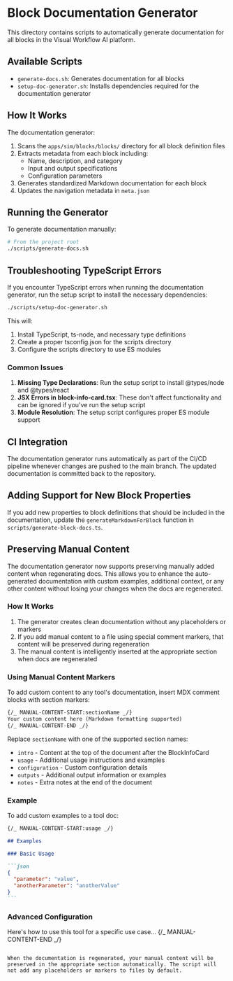 # Block Documentation Generator

This directory contains scripts to automatically generate documentation for all blocks in the Visual Workflow AI platform.

## Available Scripts

- `generate-docs.sh`: Generates documentation for all blocks
- `setup-doc-generator.sh`: Installs dependencies required for the documentation generator

## How It Works

The documentation generator:

1. Scans the `apps/sim/blocks/blocks/` directory for all block definition files
2. Extracts metadata from each block including:
   - Name, description, and category
   - Input and output specifications
   - Configuration parameters
3. Generates standardized Markdown documentation for each block
4. Updates the navigation metadata in `meta.json`

## Running the Generator

To generate documentation manually:

```bash
# From the project root
./scripts/generate-docs.sh
```

## Troubleshooting TypeScript Errors

If you encounter TypeScript errors when running the documentation generator, run the setup script to install the necessary dependencies:

```bash
./scripts/setup-doc-generator.sh
```

This will:

1. Install TypeScript, ts-node, and necessary type definitions
2. Create a proper tsconfig.json for the scripts directory
3. Configure the scripts directory to use ES modules

### Common Issues

1. **Missing Type Declarations**: Run the setup script to install @types/node and @types/react
2. **JSX Errors in block-info-card.tsx**: These don't affect functionality and can be ignored if you've run the setup script
3. **Module Resolution**: The setup script configures proper ES module support

## CI Integration

The documentation generator runs automatically as part of the CI/CD pipeline whenever changes are pushed to the main branch. The updated documentation is committed back to the repository.

## Adding Support for New Block Properties

If you add new properties to block definitions that should be included in the documentation, update the `generateMarkdownForBlock` function in `scripts/generate-block-docs.ts`.

## Preserving Manual Content

The documentation generator now supports preserving manually added content when regenerating docs. This allows you to enhance the auto-generated documentation with custom examples, additional context, or any other content without losing your changes when the docs are regenerated.

### How It Works

1. The generator creates clean documentation without any placeholders or markers
2. If you add manual content to a file using special comment markers, that content will be preserved during regeneration
3. The manual content is intelligently inserted at the appropriate section when docs are regenerated

### Using Manual Content Markers

To add custom content to any tool's documentation, insert MDX comment blocks with section markers:

```markdown
{/_ MANUAL-CONTENT-START:sectionName _/}
Your custom content here (Markdown formatting supported)
{/_ MANUAL-CONTENT-END _/}
```

Replace `sectionName` with one of the supported section names:

- `intro` - Content at the top of the document after the BlockInfoCard
- `usage` - Additional usage instructions and examples
- `configuration` - Custom configuration details
- `outputs` - Additional output information or examples
- `notes` - Extra notes at the end of the document

### Example

To add custom examples to a tool doc:

````markdown
{/_ MANUAL-CONTENT-START:usage _/}

## Examples

### Basic Usage

```json
{
  "parameter": "value",
  "anotherParameter": "anotherValue"
}
```
````

### Advanced Configuration

Here's how to use this tool for a specific use case...
{/_ MANUAL-CONTENT-END _/}

```

When the documentation is regenerated, your manual content will be preserved in the appropriate section automatically. The script will not add any placeholders or markers to files by default.
```
